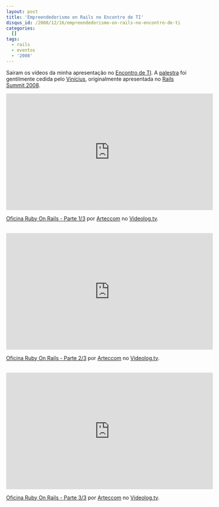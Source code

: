 ```yaml
--- 
layout: post
title: 'Empreendedorismo on Rails no Encontro de TI'
disqus_id: /2008/12/16/empreendedorismo-on-rails-no-encontro-de-ti
categories: 
  []
tags:
  - rails
  - eventos
  - '2008'
---
```



Sairam os vídeos da minha apresentação no [Encontro de TI][eti]. A [palestra][] foi gentilmente cedida pelo [Vinícius][vini], originalmente apresentada no [Rails Summit 2008][summit2008].

<iframe width="560" height="315" src="http://embed.videolog.tv/v/index.php?id_video=391466" scrolling="no" frameborder="0">&nbsp;</iframe><p><a href="http://www.videolog.tv/video.php?id=391466" target="_blank">Oficina Ruby On Rails - Parte 1/3</a> por <a href="http://www.videolog.tv/Arteccom" target="_blank">Arteccom</a>  no <a href="http://www.videolog.tv" target="_blank">Videolog.tv</a>.</p>
<br/>
<iframe width="560" height="315" src="http://embed.videolog.tv/v/index.php?id_video=391490" scrolling="no" frameborder="0">&nbsp;</iframe><p><a href="http://www.videolog.tv/video.php?id=391490" target="_blank">Oficina Ruby On Rails - Parte 2/3</a> por <a href="http://www.videolog.tv/Arteccom" target="_blank">Arteccom</a>  no <a href="http://www.videolog.tv" target="_blank">Videolog.tv</a>.</p>
<br/>
<iframe width="560" height="315" src="http://embed.videolog.tv/v/index.php?id_video=391504" scrolling="no" frameborder="0">&nbsp;</iframe><p><a href="http://www.videolog.tv/video.php?id=391504" target="_blank">Oficina Ruby On Rails - Parte 3/3</a> por <a href="http://www.videolog.tv/Arteccom" target="_blank">Arteccom</a>  no <a href="http://www.videolog.tv" target="_blank">Videolog.tv</a>.</p>

[palestra]: http://mergulhao.info/assets/2008/12/3/EmpreendedorismoOnRails.pdf
[eti]: http://encontrodeti.com.br/
[vini]: http://www.improveit.com.br/empresa/vinicius
[summit2008]: http://www.locaweb.com.br/railssummit/
